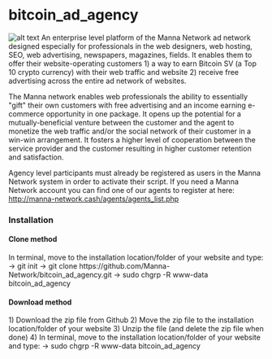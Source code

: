 
# bitcoin_ad_agency

![alt text](http://manna-network.com/images3.jpeg "Logo Title Text 1")
An enterprise level platform of the Manna Network ad network designed especially for professionals in the web designers, web hosting, SEO, web advertising, newspapers, magazines, fields. It enables them to offer their website-operating customers 1) a way to earn Bitcoin SV (a Top 10 crypto currency) with their web traffic and website 2) receive free advertising across the entire ad network of websites.

The Manna network enables web professionals the ability to essentially "gift" their own customers with free advertising and an income earning e-commerce opportunity in one package. It opens up the potential for a mutually-beneficial venture between the customer and the agent to monetize the web traffic and/or the social network of their customer in a win-win arrangement. It fosters a higher level of cooperation between the service provider and the customer resulting in higher customer retention and satisfaction. 

Agency level participants must already be registered as users in the Manna Network system in order to activate their script. If you need a Manna Network account you can find one of our agents to register at here: <a target="_blank" href="http://manna-network.cash/agents/agents_list.php">http://manna-network.cash/agents/agents_list.php</a>


<h3>Installation</h3>
<h4>Clone method</h4>
In terminal, move to the installation location/folder of your website and type:
-> git init
-> git clone https://github.com/Manna-Network/bitcoin_ad_agency.git
-> sudo chgrp -R www-data bitcoin_ad_agency

<h4>Download method</h4>
1) Download the zip file from Github
2) Move the zip file to the installation location/folder of your website
3) Unzip the file (and delete the zip file when done)
4) In terminal, move to the installation location/folder of your website and type:
   -> sudo chgrp -R www-data bitcoin_ad_agency




